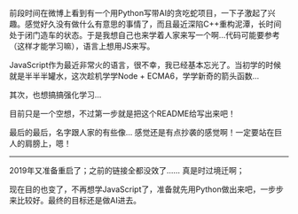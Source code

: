 前段时间在微博上看到有一个用Python写带AI的贪吃蛇项目，一下子激起了兴趣。感觉好久没有做什么有意思的事情了，而且最近深陷C++重构泥潭，长时间处于闭门造车的状态。于是我想自己也来学着人家来写一个啊...代码可能要参考（这样才能学习嘛），语言上想用JS来写。

JavaScript作为最近非常火的语言，很不幸，我已经基本忘光了。当初学的时候就是半半半罐水，这次趁机学学Node + ECMA6，学学新奇的箭头函数...

其次，也想搞搞强化学习...

目前只是一个空想，不过第一步就是把这个README给写出来吧！

最后的最后，名字跟人家的有些像... 感觉还是有点抄袭的感觉啊！一定要站在巨人的肩膀上，嗯！

----

2019年又准备重启了；之前的链接全都没效了…… 真是时过境迁啊；

现在目的也变了，不再想学JavaScript了，准备就先用Python做出来吧，一步步来比较好。最终的目标还是做AI进去。